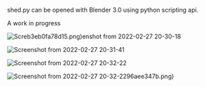 shed.py can be opened with Blender 3.0 using python scripting api.

A work in progress

![Screb3eb0fa78d15.png)enshot from 2022-02-27 20-30-18](https://user-images.githubusercontent.com/17167992/155899088-1045b9f6-f603-4e83-a30b-b3eb0fa78d15.png)

![Screenshot from 2022-02-27 20-31-41](https://user-images.githubusercontent.com/17167992/155899341-78c17bca-c40f-46b4-82e4-2c1839be1bb5.png)

![Screenshot from 2022-02-27 20-32-22](https://user-images.githubusercontent.com/17167992/155899759-4ba4614d-33d4-4da1-aad7-d701ac7d00cf.png)





![Screenshot from 2022-02-27 20-32-22](https://user-images.githubusercontent.com/17167992/156463016-80b44631-0d18-4178-a725-e1696aee347b.png)96aee347b.png)
